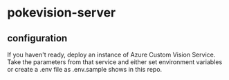 # pokevision-server

## configuration
If you haven't ready, deploy an instance of Azure Custom Vision Service. Take the parameters from that service
and either set environment variables or create a .env file as .env.sample shows in this repo.